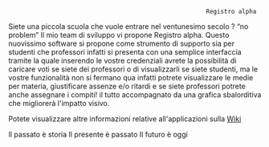                                                            Registro alpha

Siete una piccola scuola che vuole entrare nel ventunesimo secolo ? “no problem”
Il mio team di sviluppo vi propone Registro alpha.
Questo nuovissimo software si propone come strumento di supporto sia per studenti che professori infatti si presenta con una semplice interfaccia tramite la quale inserendo le vostre credenziali avrete la possibilità di caricare voti se siete dei professori o di visualizzarli se siete studenti, ma le vostre funzionalità non si fermano qua infatti potrete visualizzare le medie per materia, giustificare assenze e/o ritardi e se siete professori potrete anche assegnare i compiti!
il tutto accompagnato da una grafica sbalorditiva che migliorerà l'impatto visivo.

Potete visualizzare altre informazioni relative all'applicazioni sulla <a href="https://github.com/Stefano-Cilenti-JCMaxwell-4Bi/Registro_Aplha/wiki"> Wiki </a>






Il passato è storia
Il presente è passato 
Il futuro è oggi


